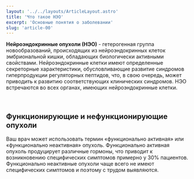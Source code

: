 ```yaml
---
layout: '../../layouts/ArticleLayout.astro'
title: 'Что такое НЭО'
excerpt: 'Основные понятия о заболевании'
slug: 'article-00'
---
```


**Нейроэндокринные опухоли (НЭО)** - гетерогенная группа новообразований,
происходящих из нейроэндокринных клеток эмбриональной кишки, обладающих биологически
активными свойствами. Нейроэндокринные клетки имеют определенные секреторные
характеристики, обусловливающие развитие синдромов гиперпродукции регуляторных
пептидов, что, в свою очередь, может приводить к развитию соответствующих клинических
синдромов. НЭО встречаются во всех органах, имеющих нейроэндокринные клетки.

<br />

<h2 style="font-size: 20px; font-weight: bold"> Функционирующие и нефункционирующие опухоли </h2>
Ваш врач может использовать термин «функционально активная»
или «функционально неактивная» опухоль. Функционально активная
опухоль продуцирует различные гормоны, что приводит к возникновению
специфических симптомов примерно у 30% пациентов. Функционально
неактивные опухоли чаще всего не имеют специфических симптомов и
поэтому с трудом выявляются.
